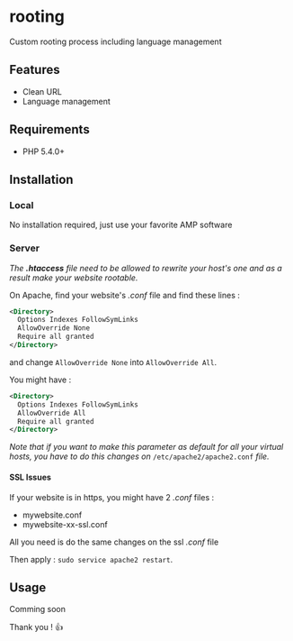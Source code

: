 # rooting
Custom rooting process including language management

## Features
* Clean URL
* Language management

## Requirements
* PHP 5.4.0+

## Installation

### Local
No installation required, just use your favorite AMP software

### Server
_The **.htaccess** file need to be allowed to rewrite your host's one and as a result make your website rootable._

On Apache, find your website's _.conf_ file and find these lines :
```xml
<Directory>
  Options Indexes FollowSymLinks
  AllowOverride None
  Require all granted
</Directory>
```

and change `AllowOverride None` into `AllowOverride All`.

You might have :
```xml
<Directory>
  Options Indexes FollowSymLinks
  AllowOverride All
  Require all granted
</Directory>
```

_Note that if you want to make this parameter as default for all your virtual hosts, you have to do this changes on_ `/etc/apache2/apache2.conf` _file._

#### SSL Issues
If your website is in https, you might have 2 _.conf_ files :
* mywebsite.conf
* mywebsite-xx-ssl.conf

All you need is do the same changes on the ssl _.conf_ file


Then apply : `sudo service apache2 restart`.

## Usage
Comming soon

Thank you ! :thumbsup:
